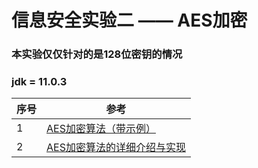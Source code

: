 # 信息安全实验二 —— AES加密

### 本实验仅仅针对的是128位密钥的情况

### jdk = 11.0.3

| 序号 | 参考 |     
| ---- | ------- |
| 1 | [AES加密算法（带示例）](https://blog.csdn.net/u013073067/article/details/86529111) |       
| 2 | [AES加密算法的详细介绍与实现](https://blog.csdn.net/qq_28205153/article/details/55798628) |

